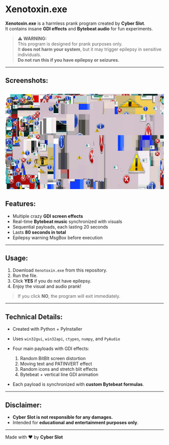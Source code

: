 # Xenotoxin.exe

**Xenotoxin.exe** is a harmless prank program created by **Cyber Slot**.  
It contains insane **GDI effects** and **Bytebeat audio** for fun experiments.  

> ⚠️ **WARNING:**  
> This program is designed for prank purposes only.  
> It **does not harm your system**, but it may trigger epilepsy in sensitive individuals.  
> **Do not run this if you have epilepsy or seizures.**  

---
## Screenshots:
![XTS](https://raw.githubusercontent.com/ytcyberslotp90/Xenotoxin.exe-made-by-Cyber-Slot/refs/heads/main/XTS.png)
---
## Features:

- Multiple crazy **GDI screen effects**  
- Real-time **Bytebeat music** synchronized with visuals  
- Sequential payloads, each lasting 20 seconds  
- Lasts **80 seconds in total**  
- Epilepsy warning MsgBox before execution  

---

## Usage:

1. Download `Xenotoxin.exe` from this repository.  
2. Run the file.  
3. Click **YES** if you do not have epilepsy.  
4. Enjoy the visual and audio prank!  

> If you click **NO**, the program will exit immediately.
---
## Technical Details:

- Created with Python + PyInstaller  
- Uses `win32gui`, `win32api`, `ctypes`, `numpy`, and `PyAudio`  
- Four main payloads with GDI effects:  
  1. Random BitBlt screen distortion  
  2. Moving text and PATINVERT effect  
  3. Random icons and stretch blit effects  
  4. Bytebeat + vertical line GDI animation  

- Each payload is synchronized with **custom Bytebeat formulas**.

---

## Disclaimer:

- **Cyber Slot is not responsible for any damages.**  
- Intended for **educational and entertainment purposes only**.  

---

Made with ❤️ by **Cyber Slot**
